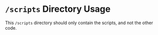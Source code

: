 # `/scripts` Directory Usage

This `/scripts` directory should only contain the scripts, and not the other code. 